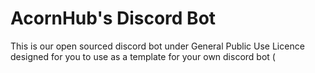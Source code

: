 # AcornHub's Discord Bot
This is our open sourced discord bot under General Public Use Licence designed for you to use as a template for your own discord bot (
